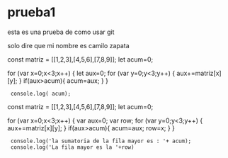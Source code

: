 # prueba1
esta es una prueba de como usar git

solo dire que mi nombre es camilo zapata



const matriz = [[1,2,3],[4,5,6],[7,8,9]];
let acum=0;

for (var x=0;x<3;x++) {
  let aux=0;
    for (var y=0;y<3;y++) {
             aux+=matriz[x][y];
    }
     if(aux>acum){
     acum=aux;
      }
}



     console.log( acum);





const matriz = [[1,2,3],[4,5,6],[7,8,9]];
let acum=0;

for (var x=0;x<3;x++) {
  var aux=0;
  var row; 
    for (var y=0;y<3;y++) {
             aux+=matriz[x][y];
    }
     if(aux>acum){
     acum=aux;
     row=x;
      }
}



     console.log('la sumatoria de la fila mayor es : '+ acum);
     console.log('La fila mayor es la '+row)
